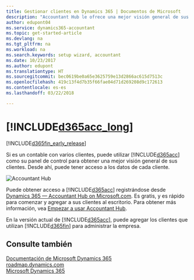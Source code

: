 ```yaml
---
title: Gestionar clientes en Dynamics 365 | Documentos de Microsoft
description: "Accountant Hub le ofrece una mejor visión general de sus clientes para que pueda cambiar fácilmente de cliente a cliente."
author: edupont04
ms.service: dynamics365-accountant
ms.topic: get-started-article
ms.devlang: na
ms.tgt_pltfrm: na
ms.workload: na
ms.search.keywords: setup wizard, accountant
ms.date: 10/23/2017
ms.author: edupont
ms.translationtype: HT
ms.sourcegitcommit: bec0619be0a65e3625759e13d2866ac615d7513c
ms.openlocfilehash: 419c13f4d7b35f66fae04d71d269208d9c172613
ms.contentlocale: es-es
ms.lasthandoff: 03/22/2018

---
```

# <a name="welcome-to-included365acclongincludesd365acclongmdmd"></a>[!INCLUDE[d365acc_long](includes/d365acc_long_md.md)]
[!INCLUDE[d365fin_early_release](includes/d365fin_early_release.md.md)]

Si es un contable con varios clientes, puede utilizar [!INCLUDE[d365acc](includes/d365acc_md.md)] como su panel de control para obtener una mejor visión general de sus clientes. Desde ahí, puede tener acceso a los datos de cada cliente.  

![Accountant Hub](./media/accountant-get-started/accountant-dashboard.png)

Puede obtener acceso a [!INCLUDE[d365acc](includes/d365acc_md.md)] registrándose desde [Dynamics 365 — Accountant Hub on Microsoft.com](https://www.microsoft.com/en-us/dynamics365/financial-insights-for-accountants). Es gratis, y es rápido para comenzar y agregar a sus clientes al escritorio. Para obtener más información, vea [Empezar a usar Accountant Hub](get-started.md).  

En la versión actual de [!INCLUDE[d365acc](includes/d365acc_md.md)], puede agregar los clientes que utilizan [!INCLUDE[d365fin](includes/d365fin_long_md.md)] para administrar la empresa.  

## <a name="see-also"></a>Consulte también
[Documentación de Microsoft Dynamics 365](https://docs.microsoft.com/en-us/dynamics365/#pivot=solutions&panel=solutions_financials)  
[roadmap.dynamics.com](https://roadmap.dynamics.com/#edition=1#application=a56e2c12-2a92-e611-80dc-c4346bac0910#status=3a708a86-ae97-e611-80df-c4346baceb68)  
[Microsoft Dynamics 365](https://go.microsoft.com/fwlink/?linkid=828707)  

